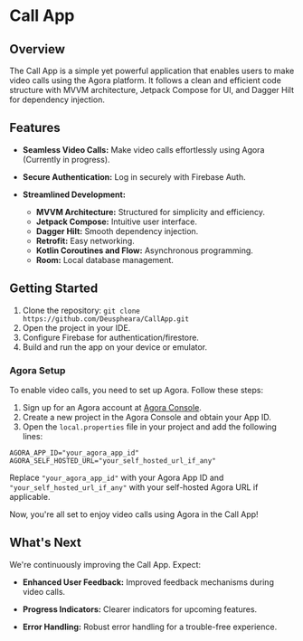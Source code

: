 # Call App

## Overview

The Call App is a simple yet powerful application that enables users to make video calls using the
Agora platform. It follows a clean and efficient code structure with MVVM architecture, Jetpack
Compose for UI, and Dagger Hilt for dependency injection.

## Features

- **Seamless Video Calls:** Make video calls effortlessly using Agora (Currently in progress).

- **Secure Authentication:** Log in securely with Firebase Auth.

- **Streamlined Development:**
    - **MVVM Architecture:** Structured for simplicity and efficiency.
    - **Jetpack Compose:** Intuitive user interface.
    - **Dagger Hilt:** Smooth dependency injection.
    - **Retrofit:** Easy networking.
    - **Kotlin Coroutines and Flow:** Asynchronous programming.
    - **Room:** Local database management.

## Getting Started

1. Clone the repository: `git clone https://github.com/Deuspheara/CallApp.git`
2. Open the project in your IDE.
3. Configure Firebase for authentication/firestore.
4. Build and run the app on your device or emulator.

### Agora Setup

To enable video calls, you need to set up Agora. Follow these steps:

1. Sign up for an Agora account at [Agora Console](https://console.agora.io/).
2. Create a new project in the Agora Console and obtain your App ID.
3. Open the `local.properties` file in your project and add the following lines:

```properties
AGORA_APP_ID="your_agora_app_id"
AGORA_SELF_HOSTED_URL="your_self_hosted_url_if_any"
```

Replace `"your_agora_app_id"` with your Agora App ID and `"your_self_hosted_url_if_any"` with your
self-hosted Agora URL if applicable.

Now, you're all set to enjoy video calls using Agora in the Call App!

## What's Next

We're continuously improving the Call App. Expect:

- **Enhanced User Feedback:** Improved feedback mechanisms during video calls.

- **Progress Indicators:** Clearer indicators for upcoming features.

- **Error Handling:** Robust error handling for a trouble-free experience.
